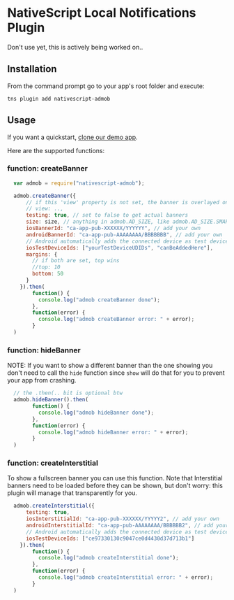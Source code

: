 # NativeScript Local Notifications Plugin

Don't use yet, this is actively being worked on..














































## Installation
From the command prompt go to your app's root folder and execute:
```
tns plugin add nativescript-admob
```

## Usage

If you want a quickstart, [clone our demo app](https://github.com/EddyVerbruggen/nativescript-admob-demo).

Here are the supported functions:

### function: createBanner
```js
  var admob = require("nativescript-admob");

  admob.createBanner({
      // if this 'view' property is not set, the banner is overlayed on the current top most view
      // view: ..,
      testing: true, // set to false to get actual banners
      size: size, // anything in admob.AD_SIZE, like admob.AD_SIZE.SMART_BANNER
      iosBannerId: "ca-app-pub-XXXXXX/YYYYYY", // add your own
      androidBannerId: "ca-app-pub-AAAAAAAA/BBBBBBB", // add your own
      // Android automatically adds the connected device as test device with testing:true, iOS does not
      iosTestDeviceIds: ["yourTestDeviceUDIDs", "canBeAddedHere"],
      margins: {
        // if both are set, top wins
        //top: 10
        bottom: 50
      }
    }).then(
        function() {
          console.log("admob createBanner done");
        },
        function(error) {
          console.log("admob createBanner error: " + error);
        }
  )
```

### function: hideBanner
NOTE: If you want to show a different banner than the one showing you don't need to call the `hide` function
since `show` will do that for you to prevent your app from crashing.

```js
  // the .then(.. bit is optional btw
  admob.hideBanner().then(
        function() {
          console.log("admob hideBanner done");
        },
        function(error) {
          console.log("admob hideBanner error: " + error);
        }
  )
```

### function: createInterstitial
To show a fullscreen banner you can use this function. Note that Interstitial banners need to be loaded before
they can be shown, but don't worry: this plugin will manage that transparently for you.

```js
  admob.createInterstitial({
      testing: true,
      iosInterstitialId: "ca-app-pub-XXXXXX/YYYYY2", // add your own
      androidInterstitialId: "ca-app-pub-AAAAAAAA/BBBBBB2", // add your own
      // Android automatically adds the connected device as test device with testing:true, iOS does not
      iosTestDeviceIds: ["ce97330130c9047ce0d4430d37d713b1"]
    }).then(
        function() {
          console.log("admob createInterstitial done");
        },
        function(error) {
          console.log("admob createInterstitial error: " + error);
        }
  )
```
